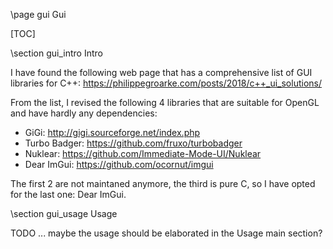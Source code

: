 \page gui Gui

[TOC]

\section gui_intro Intro

I have found the following web page that has a comprehensive list of GUI libraries for C++:
https://philippegroarke.com/posts/2018/c++_ui_solutions/

From the list, I revised the following 4 libraries that are suitable for OpenGL and have hardly any dependencies:
 - GiGi: http://gigi.sourceforge.net/index.php
 - Turbo Badger: https://github.com/fruxo/turbobadger
 - Nuklear: https://github.com/Immediate-Mode-UI/Nuklear
 - Dear ImGui: https://github.com/ocornut/imgui

The first 2 are not maintaned anymore, the third is pure C, so I have opted for the last one: Dear ImGui.

\section gui_usage Usage

TODO ...
maybe the usage should be elaborated in the Usage main section?
